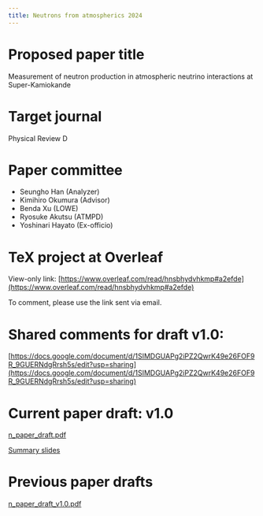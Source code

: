 ```yaml
---
title: Neutrons from atmospherics 2024
---
```


# Proposed paper title
Measurement of neutron production in atmospheric neutrino interactions at Super-Kamiokande

# Target journal
Physical Review D

# Paper committee
* Seungho Han (Analyzer)
* Kimihiro Okumura (Advisor)
* Benda Xu (LOWE)
* Ryosuke Akutsu (ATMPD)
* Yoshinari Hayato (Ex-officio)

# TeX project at Overleaf
View-only link: [https://www.overleaf.com/read/hnsbhydvhkmp#a2efde](https://www.overleaf.com/read/hnsbhydvhkmp#a2efde)

To comment, please use the link sent via email.

# Shared comments for draft v1.0:
[https://docs.google.com/document/d/1SIMDGUAPg2iPZ2QwrK49e26FOF9R_9GUERNdgRrsh5s/edit?usp=sharing](https://docs.google.com/document/d/1SIMDGUAPg2iPZ2QwrK49e26FOF9R_9GUERNdgRrsh5s/edit?usp=sharing)

# Current paper draft: v1.0
[n_paper_draft.pdf](n_paper_draft_v1.0.pdf)

[Summary slides](n_paper_slides_v1.0.pdf)

# Previous paper drafts
[n_paper_draft_v1.0.pdf](n_paper_draft_v1.0.pdf)
